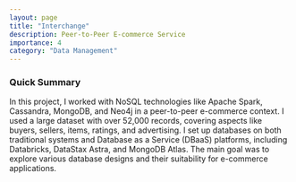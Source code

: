 ```yaml
---
layout: page
title: "Interchange"
description: Peer-to-Peer E-commerce Service
importance: 4
category: "Data Management"
---
```


### Quick Summary
In this project, I worked with NoSQL technologies like Apache Spark, Cassandra, MongoDB, and Neo4j in a peer-to-peer e-commerce context. I used a large dataset with over 52,000 records, covering aspects like buyers, sellers, items, ratings, and advertising. I set up databases on both traditional systems and Database as a Service (DBaaS) platforms, including Databricks, DataStax Astra, and MongoDB Atlas. The main goal was to explore various database designs and their suitability for e-commerce applications.
